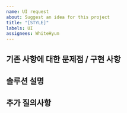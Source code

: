 ```yaml
---
name: UI request
about: Suggest an idea for this project
title: "[STYLE]"
labels: UI
assignees: WhiteHyun
---
```


## 기존 사항에 대한 문제점 / 구현 사항

## 솔루션 설명

## 추가 질의사항
